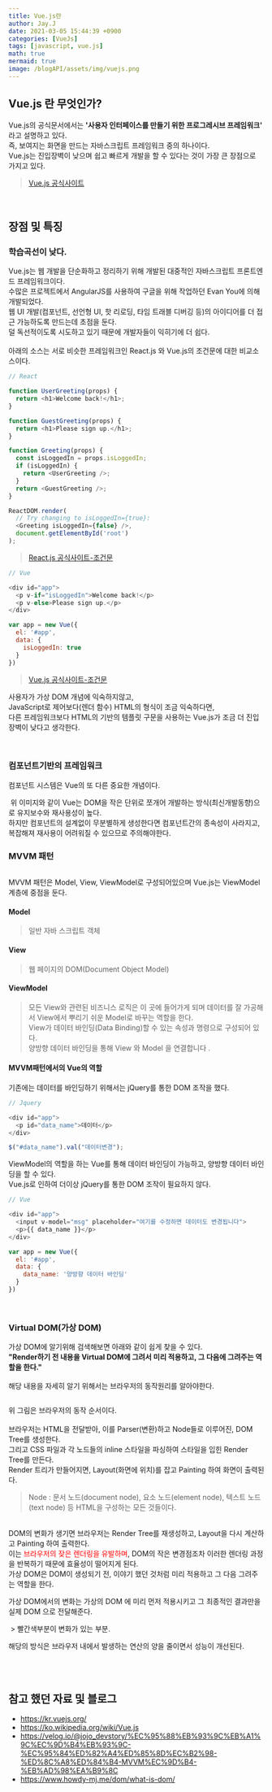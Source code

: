 ```yaml
---
title: Vue.js란
author: Jay.J
date: 2021-03-05 15:44:39 +0900
categories: [VueJs]
tags: [javascript, vue.js]
math: true
mermaid: true
image: /blogAPI/assets/img/vuejs.png
---
```


## Vue.js 란 무엇인가?

Vue.js의 공식문서에서는 <b>'사용자 인터페이스를 만들기 위한 프로그레시브 프레임워크'</b> 라고 설명하고 있다.<br>
즉, 보여지는 화면을 만드는 자바스크립트 프레임워크 중의 하나이다.<br>
Vue.js는 진입장벽이 낮으며 쉽고 빠르게 개발을 할 수 있다는 것이 가장 큰 장점으로 가지고 있다.<br>

> <a href="https://kr.vuejs.org/v2/guide/index.html">Vue.js 공식사이트</a>

<br>

## 장점 및 특징

### 학습곡선이 낮다.

Vue.js는 웹 개발을 단순화하고 정리하기 위해 개발된 대중적인 자바스크립트 프론트엔드 프레임워크이다.<br>
수많은 프로젝트에서 AngularJS를 사용하여 구글을 위해 작업하던 Evan You에 의해 개발되었다.<br>
웹 UI 개발(컴포넌트, 선언형 UI, 핫 리로딩, 타임 트래블 디버깅 등)의 아이디어를 더 접근 가능하도록 만드는데 초점을 둔다.<br>
덜 독선적이도록 시도하고 있기 때문에 개발자들이 익히기에 더 쉽다.<br>
<br>
아래의 소스는 서로 비슷한 프레임워크인 React.js 와 Vue.js의 조건문에 대한 비교소스이다.

```js
// React

function UserGreeting(props) {
  return <h1>Welcome back!</h1>;
}

function GuestGreeting(props) {
  return <h1>Please sign up.</h1>;
}

function Greeting(props) {
  const isLoggedIn = props.isLoggedIn;
  if (isLoggedIn) {
    return <UserGreeting />;
  }
  return <GuestGreeting />;
}

ReactDOM.render(
  // Try changing to isLoggedIn={true}:
  <Greeting isLoggedIn={false} />,
  document.getElementById('root')
);

```
> <a href="https://reactjs-kr.firebaseapp.com/docs/conditional-rendering.html">React.js 공식사이트-조건문</a>

```js
// Vue

<div id="app">
  <p v-if="isLoggedIn">Welcome back!</p>
  <p v-else>Please sign up.</p>
</div>

var app = new Vue({
  el: '#app',
  data: {
    isLoggedIn: true
  }
})

```
> <a href="https://kr.vuejs.org/v2/guide/#%EC%A1%B0%EA%B1%B4%EB%AC%B8%EA%B3%BC-%EB%B0%98%EB%B3%B5%EB%AC%B8">Vue.js 공식사이트-조건문</a>

사용자가 가상 DOM 개념에 익숙하지않고,<br>
JavaScript로 제어보다(렌더 함수) HTML의 형식이 조금 익숙하다면,<br>
다른 프레임워크보다 HTML의 기반의 템플릿 구문을 사용하는 Vue.js가 조금 더 진입장벽이 낮다고 생각한다.

<br>

### 컴포넌트기반의 프레임워크
컴포넌트 시스템은 Vue의 또 다른 중요한 개념이다.<br>

<img src="/assets/img/vue/components.png" alt="">
위 이미지와 같이 Vue는 DOM을 작은 단위로 쪼개어 개발하는 방식(최신개발동향)으로 유지보수와 재사용성이 높다.<br>
하지만 컴포넌트의 설계없이 무분별하게 생성한다면 컴포넌트간의 종속성이 사라지고, 복잡해져 재사용이 어려워질 수 있으므로 주의해야한다.

<br>

### MVVM 패턴

<img src="/assets/img/vue/mvvm.png" alt="">

MVVM 패턴은 Model, View, ViewModel로 구성되어있으며 Vue.js는 ViewModel 계층에 중점을 둔다.

#### Model
> 일반 자바 스크립트 객체

#### View
> 웹 페이지의 DOM(Document Object Model)

#### ViewModel

> 모든 View와 관련된 비즈니스 로직은 이 곳에 들어가게 되며 데이터를 잘 가공해서 View에서 뿌리기 쉬운 Model로 바꾸는 역할을 한다.<br>
> View가 데이터 바인딩(Data Binding)할 수 있는 속성과 명령으로 구성되어 있다.<br>
> 양방향 데이터 바인딩을 통해 View 와 Model 을 연결합니다 .<br>

#### MVVM패턴에서의 Vue의 역할

기존에는 데이터를 바인딩하기 위해서는 jQuery를 통한 DOM 조작을 했다.<br>

```js
// Jquery

<div id="app">
  <p id="data_name">데이터</p>
</div>

$("#data_name").val("데이터변경");
```

ViewModel의 역할을 하는 Vue를 통해 데이터 바인딩이 가능하고, 양방향 데이터 바인딩을 할 수 있다.<br>
Vue.js로 인하여 더이상 jQuery를 통한 DOM 조작이 필요하지 않다.<br>

```js
// Vue

<div id="app">
  <input v-model="msg" placeholder="여기를 수정하면 데이터도 변경됩니다">
  <p>{{ data_name }}</p>
</div>

var app = new Vue({
  el: '#app',
  data: {
    data_name: '양방향 데이터 바인딩'
  }
})

```


<br>

### Virtual DOM(가상 DOM)

가상 DOM에 알기위해 검색해보면 아래와 같이 쉽게 찾을 수 있다.<br>
<b>"Render하기 전 내용을 Virtual DOM에 그려서 미리 적용하고, 그 다음에 그려주는 역할을 한다."</b><br>
<br>
해당 내용을 자세히 알기 위해서는 브라우저의 동작원리를 알아야한다.

<img src="/assets/img/vue/webkitflow.png" alt="">

위 그림은 브라우저의 동작 순서이다.<br>
<br>
브라우저는 HTML을 전달받아, 이를 Parser(변환)하고 Node들로 이루어진, DOM Tree를 생성한다.<br>
그리고 CSS 파일과 각 노드들의 inline 스타일을 파싱하여 스타일을 입힌 Render Tree를 만든다.<br>
Render 트리가 만들어지면, Layout(화면에 위치)를 잡고 Painting 하여 화면이 출력된다.<br>
> Node : 문서 노드(document node), 요소 노드(element node), 텍스트 노드(text node) 등 HTML을 구성하는 모든 것들이다.

<br>
DOM의 변화가 생기면 브라우저는 Render Tree를 재생성하고, Layout을 다시 계산하고 Painting 하여 출력한다.<br>
이는 <span style='color:red'>브라우저의 잦은 렌더링을 유발하며</span>, DOM의 작은 변경점조차 이러한 렌더링 과정을 반복하기 때문에 효율성이 떨어지게 된다.

<br>
가상 DOM은 DOM이 생성되기 전, 이야기 했던 것처럼 미리 적용하고 그 다음 그려주는 역할을 한다.<br>

<img src="/assets/img/vue/elm-runtime-virtual-dom.svg" alt="">

가상 DOM에서의 변화는 가상의 DOM 에 미리 먼저 적용시키고 그 최종적인 결과만을 실제 DOM 으로 전달해준다.

<img src="/assets/img/vue/virtualdom.png" alt="">
> 빨간색부분이 변화가 있는 부분.

해당의 방식은 브라우저 내에서 발생하는 연산의 양을 줄이면서 성능이 개선된다.


<br>
<br>


## 참고 했던 자료 및 블로그
- <a href="https://kr.vuejs.org/">https://kr.vuejs.org/</a>
- <a href="https://ko.wikipedia.org/wiki/Vue.js">https://ko.wikipedia.org/wiki/Vue.js</a>
- <a href="https://velog.io/@jojo_devstory/%EC%95%88%EB%93%9C%EB%A1%9C%EC%9D%B4%EB%93%9C-%EC%95%84%ED%82%A4%ED%85%8D%EC%B2%98-%ED%8C%A8%ED%84%B4-MVVM%EC%9D%B4-%EB%AD%98%EA%B9%8C">https://velog.io/@jojo_devstory/%EC%95%88%EB%93%9C%EB%A1%9C%EC%9D%B4%EB%93%9C-%EC%95%84%ED%82%A4%ED%85%8D%EC%B2%98-%ED%8C%A8%ED%84%B4-MVVM%EC%9D%B4-%EB%AD%98%EA%B9%8C</a>
- <a href="https://www.howdy-mj.me/dom/what-is-dom/">https://www.howdy-mj.me/dom/what-is-dom/</a>
